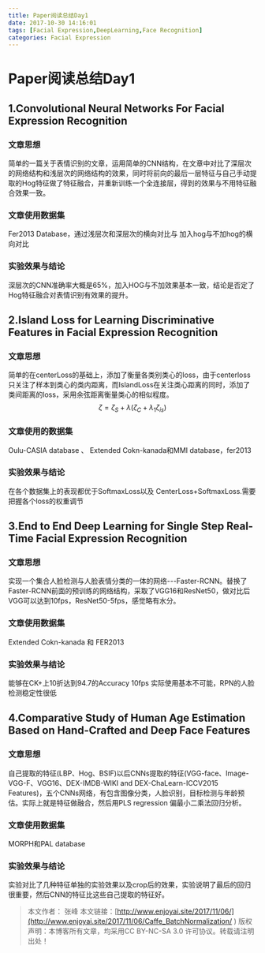 ```yaml
---
title: Paper阅读总结Day1
date: 2017-10-30 14:16:01
tags: [Facial Expression,DeepLearning,Face Recognition]
categories: Facial Expression
---
```


# Paper阅读总结Day1

## 1.Convolutional Neural Networks For Facial Expression Recognition

### 文章思想
  简单的一篇关于表情识别的文章，运用简单的CNN结构，在文章中对比了深层次的网络结构和浅层次的网络结构的效果，同时将前向的最后一层特征与自己手动提取的Hog特征做了特征融合，并重新训练一个全连接层，得到的效果与不用特征融合效果一致。

### 文章使用数据集
  Fer2013 Database，通过浅层次和深层次的横向对比与 加入hog与不加hog的横向对比

### 实验效果与结论
  深层次的CNN准确率大概是65%，加入HOG与不加效果基本一致，结论是否定了Hog特征融合对表情识别有效果的提升。
<!--more-->

## 2.Island Loss for Learning Discriminative Features in Facial Expression Recognition

### 文章思想
  简单的在centerLoss的基础上，添加了衡量各类别类心的loss，由于centerloss只关注了样本到类心的类内距离，而IslandLoss在关注类心距离的同时，添加了类间距离的loss，采用余弦距离衡量类心的相似程度。
$$\zeta = \zeta_S+\lambda (\zeta_C+\lambda_1\zeta_{is})$$

### 文章使用的数据集
  Oulu-CASIA database 、 Extended Cokn-kanada和MMI database，fer2013

### 实验效果与结论
  在各个数据集上的表现都优于SoftmaxLoss以及 CenterLoss+SoftmaxLoss.需要把握各个loss的权重调节

## 3.End to End Deep Learning for Single Step Real-Time Facial Expression Recognition

### 文章思想
  实现一个集合人脸检测与人脸表情分类的一体的网络---Faster-RCNN。替换了Faster-RCNN前面的预训练的网络结构，采取了VGG16和ResNet50，做对比后VGG可以达到10fps，ResNet50-5fps，感觉略有水分。
### 文章使用数据集
  Extended Cokn-kanada 和 FER2013
### 实验效果与结论
  能够在CK+上10折达到94.7的Accuracy 10fps 实际使用基本不可能，RPN的人脸检测稳定性很低

## 4.Comparative Study of Human Age Estimation Based on Hand-Crafted and Deep Face Features

### 文章思想
  自己提取的特征(LBP、Hog、BSIF)以后CNNs提取的特征(VGG-face、Image-VGG-F、VGG16、DEX-IMDB-WIKI and DEX-ChaLearn-ICCV2015 Features)，五个CNNs网络，有包含图像分类，人脸识别，目标检测与年龄预估。实际上就是特征做融合，然后用PLS regression 偏最小二乘法回归分析。
### 文章使用数据集
  MORPH和PAL database
### 实验效果与结论
  实验对比了几种特征单独的实验效果以及crop后的效果，实验说明了最后的回归很重要，然后CNN的特征比这些自己提取的特征好。
  >本文作者： 张峰
  >本文链接：[http://www.enjoyai.site/2017/11/06/](http://www.enjoyai.site/2017/11/06/Caffe_BatchNormalization/ )
  >版权声明：本博客所有文章，均采用CC BY-NC-SA 3.0 许可协议。转载请注明出处！
